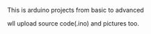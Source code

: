 This  is  arduino  projects from  basic  to  advanced  

wll  upload  source code(.ino)  and  pictures too.
